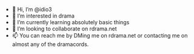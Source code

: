 - 👋 Hi, I’m @idio3
- 👀 I’m interested in drama
- 🌱 I’m currently learning absolutely basic things
- 💞️ I’m looking to collaborate on rdrama.net
- 📫 You can reach me by DMing me on rdrama.net or contacting me on almost any of the dramacords.

<!---
idio3/idio3 is a ✨ special ✨ repository because its `README.md` (this file) appears on your GitHub profile.
You can click the Preview link to take a look at your changes.
--->
